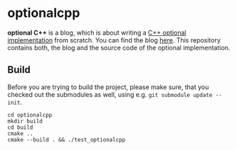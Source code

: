 # optionalcpp

**optional C++** is a blog, which is about writing a [C++ optional
implementation](https://en.cppreference.com/w/cpp/utility/optional) from scratch. You can find the blog
[here](https://cwecht.github.io/optionalcpp/). This repository contains both, the blog and the source code of the
optional implementation.

## Build

Before you are trying to build the project, please make sure, that you checked out the submodules as well, using e.g.
`git submodule update --init`.

```
cd optionalcpp
mkdir build
cd build
cmake ..
cmake --build . && ./test_optionalcpp
```
